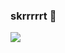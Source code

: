 ### skrrrrrt 👋
<img align="center" src="https://github-readme-stats.vercel.app/api/<CARD_TYPE>/?username=<olliem5>&theme=<THEME_NAME>" />
